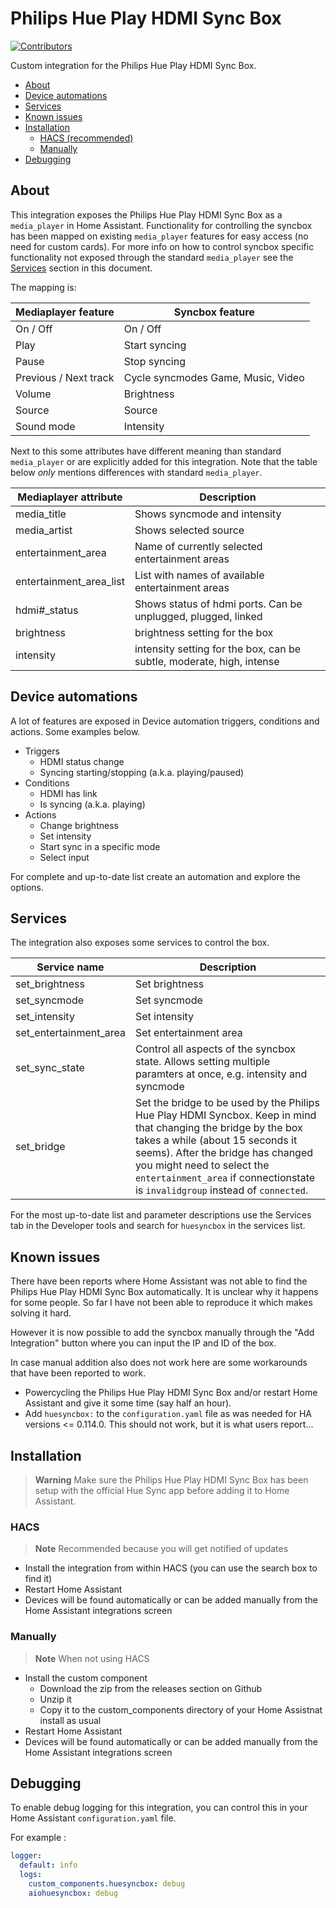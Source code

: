 # Philips Hue Play HDMI Sync Box

[![Contributors](https://img.shields.io/github/contributors/mvdwetering/huesyncbox.svg)](https://github.com/mvdwetering/huesyncbox/graphs/contributors)

Custom integration for the Philips Hue Play HDMI Sync Box.

- [About](#about)
- [Device automations](#device-automations)
- [Services](#services)
- [Known issues](#known-issues)
- [Installation](#installation)
  - [HACS (recommended)](#hacs)
  - [Manually](#manually)
- [Debugging](#debugging)

## About

This integration exposes the Philips Hue Play HDMI Sync Box as a `media_player` in Home Assistant.
Functionality for controlling the syncbox has been mapped on existing `media_player` features for easy access (no need for custom cards).
For more info on how to control syncbox specific functionality not exposed through the standard `media_player` see the [Services](#services) section in this document.

The mapping is:

| Mediaplayer feature | Syncbox feature |
|---|---|
| On / Off  | On / Off  |
| Play  | Start syncing  |
| Pause  | Stop syncing  |
| Previous / Next track | Cycle syncmodes Game, Music, Video |
| Volume | Brightness |
| Source | Source |
| Sound mode  | Intensity  |

Next to this some attributes have different meaning than standard `media_player` or are explicitly added for this integration.
Note that the table below _only_ mentions differences with standard `media_player`.

| Mediaplayer attribute | Description |
|---|---|
| media_title | Shows syncmode and intensity |
| media_artist | Shows selected source |
| entertainment_area | Name of currently selected entertainment areas |
| entertainment_area_list | List with names of available entertainment areas |
| hdmi#_status | Shows status of hdmi ports. Can be unplugged, plugged, linked |
| brightness | brightness setting for the box |
| intensity | intensity setting for the box, can be subtle, moderate, high, intense |

## Device automations

A lot of features are exposed in Device automation triggers, conditions and actions.
Some examples below.

* Triggers
  * HDMI status change
  * Syncing starting/stopping (a.k.a. playing/paused)
* Conditions
  * HDMI has link
  * Is syncing (a.k.a. playing)
* Actions
  * Change brightness
  * Set intensity
  * Start sync in a specific mode
  * Select input

For complete and up-to-date list create an automation and explore the options.

## Services

The integration also exposes some services to control the box.

| Service name | Description |
|---|---|
| set_brightness | Set brightness |
| set_syncmode | Set syncmode |
| set_intensity | Set intensity |
| set_entertainment_area | Set entertainment area |
| set_sync_state | Control all aspects of the syncbox state. Allows setting multiple paramters at once, e.g. intensity and syncmode |
| set_bridge | Set the bridge to be used by the Philips Hue Play HDMI Syncbox. Keep in mind that changing the bridge by the box takes a while (about 15 seconds it seems). After the bridge has changed you might need to select the `entertainment_area` if connectionstate is `invalidgroup` instead of `connected`. |

For the most up-to-date list and parameter descriptions use the Services tab in the Developer tools and search for `huesyncbox` in the services list.

## Known issues

There have been reports where Home Assistant was not able to find the Philips Hue Play HDMI Sync Box automatically.
It is unclear why it happens for some people. So far I have not been able to reproduce it which makes solving it hard.

However it is now possible to add the syncbox manually through the "Add Integration" button where you can input the IP and ID of the box.

In case manual addition also does not work here are some workarounds that have been reported to work.

* Powercycling the Philips Hue Play HDMI Sync Box and/or restart Home Assistant and give it some time (say half an hour).
* Add `huesyncbox:` to the `configuration.yaml` file as was needed for HA versions <= 0.114.0. This should not work, but it is what users report...


## Installation

> **Warning**
> Make sure the Philips Hue Play HDMI Sync Box has been setup with the official Hue Sync app before adding it to Home Assistant.

### HACS

> **Note** Recommended because you will get notified of updates

* Install the integration from within HACS (you can use the search box to find it)
* Restart Home Assistant
* Devices will be found automatically or can be added manually from the Home Assistant integrations screen

### Manually

> **Note**
> When not using HACS

* Install the custom component
  * Download the zip from the releases section on Github
  * Unzip it
  * Copy it to the custom_components directory of your Home Assistnat install as usual
* Restart Home Assistant
* Devices will be found automatically or can be added manually from the Home Assistant integrations screen

## Debugging
To enable debug logging for this integration, you can control this in your Home Assistant `configuration.yaml` file.

For example : 
```yaml
logger: 
  default: info
  logs:
    custom_components.huesyncbox: debug
    aiohuesyncbox: debug
```
